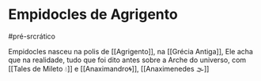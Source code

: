 # Empidocles de Agrigento
#pré-srcrático 

Empidocles nasceu na polis de [[Agrigento]], na [[Grécia Antiga]], Ele acha que na realidade, tudo que foi dito antes sobre a Arche do universo, com [[Tales de Mileto 💧]] e [[Anaximandro🌀]], [[Anaximenedes 🌫]]
